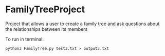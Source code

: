 # FamilyTreeProject
Project that allows a user to create a family tree and ask questions about the relationships between its members

To run in terminal:
```
python3 FamilyTree.py test3.txt > output3.txt
```
